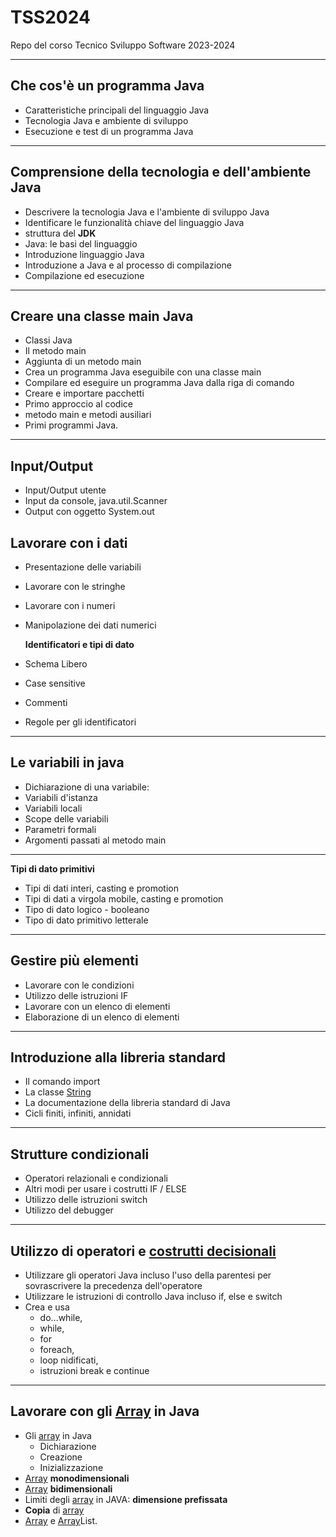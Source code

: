 # TSS2024
Repo del corso Tecnico Sviluppo Software 2023-2024

---

## Che cos'è un programma Java

* Caratteristiche principali del linguaggio Java
* Tecnologia Java e ambiente di sviluppo
* Esecuzione e test di un programma Java

---

## Comprensione della tecnologia e dell'ambiente Java

* Descrivere la tecnologia Java e l'ambiente di sviluppo Java
* Identificare le funzionalità chiave del linguaggio Java
* struttura del **JDK**
* Java: le basi del linguaggio
* Introduzione linguaggio Java
* Introduzione a Java e al processo di compilazione
* Compilazione ed esecuzione

---

## Creare una classe main Java

* Classi Java
* Il metodo main
* Aggiunta di un metodo main
* Crea un programma Java eseguibile con una classe main
* Compilare ed eseguire un programma Java dalla riga di comando
* Creare e importare pacchetti
* Primo approccio al codice
* metodo main e metodi ausiliari
* Primi programmi Java.

---

## Input/Output  

* Input/Output utente
* Input da console, java.util.Scanner
* Output con oggetto System.out

## Lavorare con i dati

* Presentazione delle variabili
* Lavorare con le stringhe
* Lavorare con i numeri
* Manipolazione dei dati numerici

  **Identificatori e tipi di dato**

* Schema Libero
* Case sensitive
* Commenti
* Regole per gli identificatori

---

## Le variabili in java

* Dichiarazione di una variabile:
* Variabili d'istanza
* Variabili locali
* Scope delle variabili
* Parametri formali
* Argomenti passati al metodo main

---

  **Tipi di dato primitivi**

* Tipi di dati interi, casting e promotion
* Tipi di dati a virgola mobile, casting e promotion
* Tipo di dato logico - booleano
* Tipo di dato primitivo letterale

---

## Gestire più elementi

* Lavorare con le condizioni
* Utilizzo delle istruzioni IF
* Lavorare con un elenco di elementi
* Elaborazione di un elenco di elementi

---

## Introduzione alla libreria standard

* Il comando import
* La classe [String](https://github.com/maboglia/CorsoJava/blob/master/appunti/API_Java/021_API_Java_Stringhe.md)
* La documentazione della libreria standard di Java
* Cicli finiti, infiniti, annidati

---


## Strutture condizionali

* Operatori relazionali e condizionali
* Altri modi per usare i costrutti IF / ELSE
* Utilizzo delle istruzioni switch
* Utilizzo del debugger

---

## Utilizzo di operatori e [costrutti decisionali](https://github.com/maboglia/CorsoJava/blob/master/appunti/005_cicli.md)

* Utilizzare gli operatori Java incluso l'uso della parentesi per sovrascrivere la precedenza dell'operatore
* Utilizzare le istruzioni di controllo Java incluso if, else e switch
* Crea e usa
  * do...while,
  * while,
  * for
  * foreach,
  * loop nidificati,
  * istruzioni break e continue

---

## Lavorare con gli [Array](https://github.com/maboglia/CorsoJava/blob/master/appunti/006_array.md) in Java

* Gli [array](https://github.com/maboglia/CorsoJava/blob/master/appunti/006_array.md) in Java
  * Dichiarazione
  * Creazione
  * Inizializzazione
* [Array](https://github.com/maboglia/CorsoJava/blob/master/appunti/006_array.md) **monodimensionali**
* [Array](https://github.com/maboglia/CorsoJava/blob/master/appunti/006_array.md) **bidimensionali**
* Limiti degli [array](https://github.com/maboglia/CorsoJava/blob/master/appunti/006_array.md) in JAVA: **dimensione prefissata**
* **Copia** di [array](https://github.com/maboglia/CorsoJava/blob/master/appunti/006_array.md)
* [Array](https://github.com/maboglia/CorsoJava/blob/master/appunti/006_array.md) e [Array](https://github.com/maboglia/CorsoJava/blob/master/appunti/006_array.md)List.
